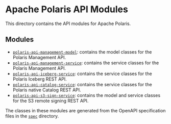 <!--

 Licensed to the Apache Software Foundation (ASF) under one
 or more contributor license agreements.  See the NOTICE file
 distributed with this work for additional information
 regarding copyright ownership.  The ASF licenses this file
 to you under the Apache License, Version 2.0 (the
 "License"); you may not use this file except in compliance
 with the License.  You may obtain a copy of the License at

   http://www.apache.org/licenses/LICENSE-2.0

 Unless required by applicable law or agreed to in writing,
 software distributed under the License is distributed on an
 "AS IS" BASIS, WITHOUT WARRANTIES OR CONDITIONS OF ANY
 KIND, either express or implied.  See the License for the
 specific language governing permissions and limitations
 under the License.

-->

# Apache Polaris API Modules

This directory contains the API modules for Apache Polaris.

## Modules

- [`polaris-api-management-model`](management-model): contains the model classes for the Polaris
  Management API.
- [`polaris-api-management-service`](management-service): contains the service classes for the 
  Polaris Management API.
- [`polaris-api-iceberg-service`](iceberg-service): contains the service classes for the Polaris
  Iceberg REST API.
- [`polaris-api-catalog-service`](polaris-catalog-service): contains the service classes for the Polaris
  native Catalog REST API.
- [`polaris-api-s3-sign-service`](s3-sign-service): contains the model and service classes 
  for the S3 remote signing REST API.

The classes in these modules are generated from the OpenAPI specification files in the
[`spec`](../spec) directory.
